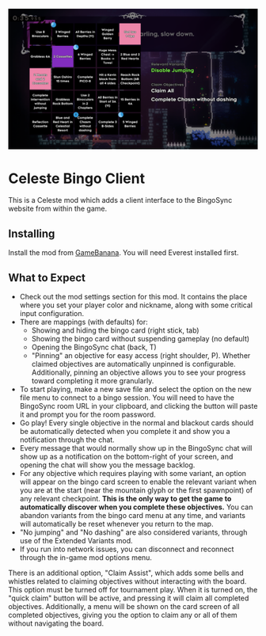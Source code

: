 ![in-game screenshot of the bingo menu](promo/screenshot.png)

# Celeste Bingo Client

This is a Celeste mod which adds a client interface to the BingoSync website from within the game.

## Installing

Install the mod from [GameBanana](https://gamebanana.com/guis/36684). You will need Everest installed first.

## What to Expect

- Check out the mod settings section for this mod. It contains the place where you set your player color and nickname, along with some critical input configuration.
- There are mappings (with defaults) for:
  - Showing and hiding the bingo card (right stick, tab)
  - Showing the bingo card without suspending gameplay (no default)
  - Opening the BingoSync chat (back, T)
  - "Pinning" an objective for easy access (right shoulder, P). Whether claimed objectives are automatically unpinned is configurable. Additionally, pinning an objective allows you to see your progress toward completing it more granularly.
- To start playing, make a new save file and select the option on the new file menu to connect to a bingo session. You will need to have the BingoSync room URL in your clipboard, and clicking the button will paste it and prompt you for the room password.
- Go play! Every single objective in the normal and blackout cards should be automatically detected when you complete it and show you a notification through the chat.
- Every message that would normally show up in the BingoSync chat will show up as a notification on the bottom-right of your screen, and opening the chat will show you the message backlog.
- For any objective which requires playing with some variant, an option will appear on the bingo card screen to enable the relevant variant when you are at the start (near the mountain glyph or the first spawnpoint) of any relevant checkpoint. **This is the only way to get the game to automatically discover when you complete these objectives.** You can abandon variants from the bingo card menu at any time, and variants will automatically be reset whenever you return to the map.
- "No jumping" and "No dashing" are also considered variants, through use of the Extended Variants mod.
- If you run into network issues, you can disconnect and reconnect through the in-game mod options menu.

There is an additional option, "Claim Assist", which adds some bells and whistles related to claiming objectives without interacting with the board.
This option must be turned off for tournament play.
When it is turned on, the "quick claim" button will be active, and pressing it will claim all completed objectives.
Additionally, a menu will be shown on the card screen of all completed objectives, giving you the option to claim any or all of them without navigating the board.

